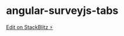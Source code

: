 # angular-surveyjs-tabs

[Edit on StackBlitz ⚡️](https://stackblitz.com/edit/angular-surveyjs-vgzxlw)